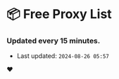 # :package: Free Proxy List
### Updated every 15 minutes.

- Last updated: `2024-08-26 05:57`

:heart:

